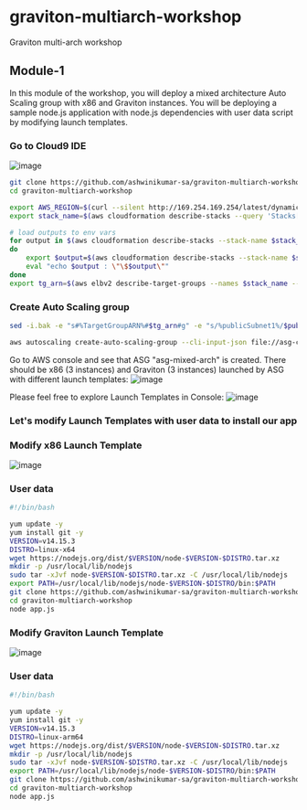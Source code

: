 # graviton-multiarch-workshop
Graviton multi-arch workshop
## Module-1
In this module of the workshop, you will deploy a mixed architecture Auto Scaling group with x86 and Graviton instances. You will be deploying a sample node.js application with node.js dependencies with user data script by modifying launch templates.

### Go to Cloud9 IDE

![image](https://user-images.githubusercontent.com/75417152/163193042-41ca1705-a8d8-48ac-995e-4ae8fe43339b.png)


```bash
git clone https://github.com/ashwinikumar-sa/graviton-multiarch-workshop.git
cd graviton-multiarch-workshop 
```

```bash
export AWS_REGION=$(curl --silent http://169.254.169.254/latest/dynamic/instance-identity/document | jq -r .region)
export stack_name=$(aws cloudformation describe-stacks --query 'Stacks[3].StackName' --output text)

# load outputs to env vars
for output in $(aws cloudformation describe-stacks --stack-name $stack_name --query 'Stacks[].Outputs[].OutputKey' --output text)
do
    export $output=$(aws cloudformation describe-stacks --stack-name $stack_name --query 'Stacks[].Outputs[?OutputKey==`'$output'`].OutputValue' --output text)
    eval "echo $output : \"\$$output\""
done
export tg_arn=$(aws elbv2 describe-target-groups --names $stack_name --query TargetGroups[].TargetGroupArn --output text)
```


### Create Auto Scaling group
```bash
sed -i.bak -e "s#%TargetGroupARN%#$tg_arn#g" -e "s/%publicSubnet1%/$publicSubnet1/g" -e "s/%publicSubnet2%/$publicSubnet2/g" -e "s/%publicSubnet3%/$publicSubnet3/g" asg-config-multiarch.json
```

```bash
aws autoscaling create-auto-scaling-group --cli-input-json file://asg-config-multiarch.json
```

Go to AWS console and see that ASG "asg-mixed-arch" is created. There should be x86 (3 instances) and Graviton (3 instances) launched by ASG with different launch templates:
![image](https://user-images.githubusercontent.com/75417152/163199185-574f656f-3171-4c09-8810-134015836bf2.png)

Please feel free to explore Launch Templates in Console:
![image](https://user-images.githubusercontent.com/75417152/163200439-04615c20-e5d2-4cba-8795-361e54fd895e.png)


### Let's modify Launch Templates with user data to install our app
### Modify x86 Launch Template

![image](https://user-images.githubusercontent.com/75417152/163204637-e7d24ab0-44a1-450b-95e3-ed81a7f4e88c.png)

### User data
```bash
#!/bin/bash

yum update -y
yum install git -y
VERSION=v14.15.3
DISTRO=linux-x64
wget https://nodejs.org/dist/$VERSION/node-$VERSION-$DISTRO.tar.xz
mkdir -p /usr/local/lib/nodejs
sudo tar -xJvf node-$VERSION-$DISTRO.tar.xz -C /usr/local/lib/nodejs 
export PATH=/usr/local/lib/nodejs/node-$VERSION-$DISTRO/bin:$PATH
git clone https://github.com/ashwinikumar-sa/graviton-multiarch-workshop
cd graviton-multiarch-workshop
node app.js
```

### Modify Graviton Launch Template

![image](https://user-images.githubusercontent.com/75417152/163206210-be0dbd6c-50aa-496c-941f-b0f6e385f72a.png)

### User data
```bash
#!/bin/bash

yum update -y
yum install git -y
VERSION=v14.15.3
DISTRO=linux-arm64
wget https://nodejs.org/dist/$VERSION/node-$VERSION-$DISTRO.tar.xz
mkdir -p /usr/local/lib/nodejs
sudo tar -xJvf node-$VERSION-$DISTRO.tar.xz -C /usr/local/lib/nodejs 
export PATH=/usr/local/lib/nodejs/node-$VERSION-$DISTRO/bin:$PATH
git clone https://github.com/ashwinikumar-sa/graviton-multiarch-workshop
cd graviton-multiarch-workshop
node app.js
```




